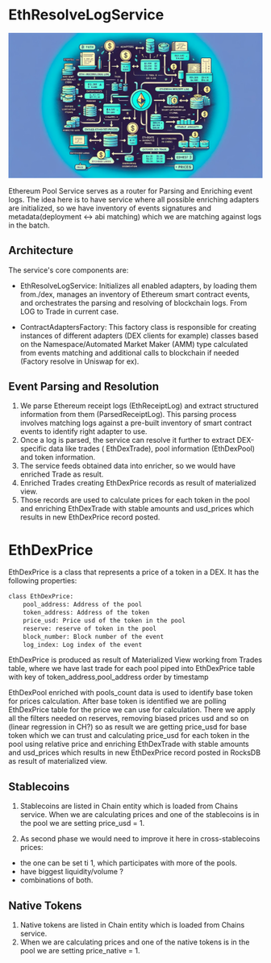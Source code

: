 # EthResolveLogService

![img.png](img.png)

Ethereum Pool Service serves as a router for Parsing and Enriching event logs. The idea here is to have 
service where all possible enriching adapters are initialized, so we have inventory of events signatures 
and metadata(deployment <-> abi matching) which we are matching against logs in the batch.  

## Architecture
The service's core components are:

* EthResolveLogService: Initializes all enabled adapters, by loading them from./dex, manages an inventory of Ethereum
smart contract events, and orchestrates the parsing and resolving of blockchain logs. From LOG to Trade in current case.

* ContractAdaptersFactory: This factory class is responsible for creating instances of different adapters 
(DEX clients for example) classes based on the Namespace/Automated Market Maker (AMM) type calculated from
events matching and additional calls to blockchain if needed (Factory resolve in Uniswap for ex). 

## Event Parsing and Resolution
1. We parse Ethereum receipt logs (EthReceiptLog) and extract structured information from them (ParsedReceiptLog). 
This parsing process involves matching logs against a pre-built inventory of smart contract events to 
identify right adapter to use.
2. Once a log is parsed, the service can resolve it further to extract DEX-specific data like trades (
EthDexTrade), pool information (EthDexPool) and token information.
3. The service feeds obtained data into enricher, so we would have enriched Trade as result.
4. Enriched Trades creating EthDexPrice records as result of materialized view.
5. Those records are used to calculate prices for each token in the pool and enriching EthDexTrade with 
stable amounts and usd_prices which results in new EthDexPrice record posted.

# EthDexPrice

EthDexPrice is a class that represents a price of a token in a DEX. It has the following properties:
```
class EthDexPrice:
    pool_address: Address of the pool
    token_address: Address of the token
    price_usd: Price usd of the token in the pool
    reserve: reserve of token in the pool
    block_number: Block number of the event
    log_index: Log index of the event
```

EthDexPrice is produced as result of Materialized View working from Trades table, where we have last 
trade for each pool piped into EthDexPrice table with key of token_address,pool_address order by timestamp

EthDexPool enriched with pools_count data is used to identify base token for prices calculation. After base
token is identified we are polling EthDexPrice table for the price we can use for calculation.
There we apply all the filters needed on reserves, removing biased prices usd and so on (linear regression in CH?)
so as result we are getting price_usd for base token which we can trust and calculating price_usd for each token 
in the pool using relative price and enriching EthDexTrade with stable amounts and usd_prices which results in new EthDexPrice record posted in RocksDB as 
result of materialized view.

## Stablecoins

1. Stablecoins are listed in Chain entity which is loaded from Chains service. When we are calculating prices
and one of the stablecoins is in the pool we are setting price_usd = 1.

2. As second phase we would need to improve it here in cross-stablecoins prices:
* the one can be set ti 1, which participates with more of the pools.
* have biggest liquidity/volume ?
* combinations of both.

## Native Tokens

1. Native tokens are listed in Chain entity which is loaded from Chains service. 
2. When we are calculating prices and one of the native tokens is in the pool we are setting price_native = 1.

